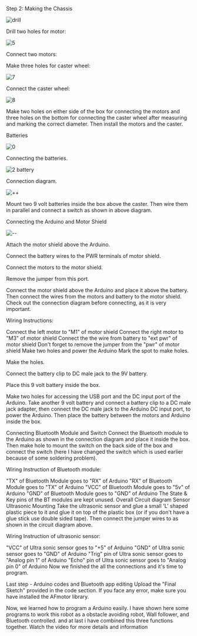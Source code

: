 Step 2: Making the Chassis

![drill](https://user-images.githubusercontent.com/67673221/120104672-579a5a80-c175-11eb-8069-d8e074c68037.JPG)



Drill two holes for motor:

![5](https://user-images.githubusercontent.com/67673221/120104763-caa3d100-c175-11eb-9b43-f6ff7d8e210d.JPG)



Connect two motors:



Make three holes for caster wheel:



![7](https://user-images.githubusercontent.com/67673221/120104769-d42d3900-c175-11eb-96bd-df0b8a26b68c.JPG)






Connect the caster wheel:


![8](https://user-images.githubusercontent.com/67673221/120104775-dd1e0a80-c175-11eb-9ed4-e891c671c032.JPG)



Make two holes on either side of the box for connecting the motors and three holes on the bottom for connecting the caster wheel after measuring and marking the correct diameter. Then install the motors and the caster.

Batteries


![0](https://user-images.githubusercontent.com/67673221/120104798-fa52d900-c175-11eb-814c-d962cfecb80f.JPG)



Connecting the batteries.



![2 battery](https://user-images.githubusercontent.com/67673221/120104838-3ab25700-c176-11eb-909a-453e4f0c54e1.JPG)




Connection diagram.




![++](https://user-images.githubusercontent.com/67673221/120104847-47cf4600-c176-11eb-9d56-a1d852610108.JPG)




Mount two 9 volt batteries inside the box above the caster. Then wire them in parallel and connect a switch as shown in above diagram.






Connecting the Arduino and Motor Shield



![--](https://user-images.githubusercontent.com/67673221/120104887-6b928c00-c176-11eb-919a-f5438f7d3e7d.JPG)




Attach the motor shield above the Arduino.



Connect the battery wires to the PWR terminals of motor shield.

Connect the motors to the motor shield.

Remove the jumper from this port.

Connect the motor shield above the Arduino and place it above the battery. Then connect the wires from the motors and battery to the motor shield. Check out the connection diagram before connecting, as it is very important.

Wiring Instructions:

Connect the left motor to "M1" of motor shield
Connect the right motor to "M3" of motor shield
Connect the the wire from battery to "ext pwr" of motor shield
Don't forget to remove the jumper from the "pwr" of motor shield
Make two holes and power the Arduino
Mark the spot to make holes. 

Make the holes.

Connect the battery clip to DC male jack to the 9V battery.

Place this 9 volt battery inside the box.

Make two holes for accessing the USB port and the DC input port of the Arduino. Take another 9 volt battery and connect a battery clip to a DC male jack adapter, then connect the DC male jack to the Arduino DC input port, to power the Arduino. Then place the battery between the motors and Arduino inside the box.

Connecting Bluetooth Module and Switch
Connect the Bluetooth module to the Arduino as shown in the connection diagram and place it inside the box. Then make hole to mount the switch on the back side of the box and connect the switch (here I have changed the switch which is used earlier because of some soldering problem).

Wiring Instruction of Bluetooth module:

"TX" of Bluetooth Module goes to "RX" of Arduino
"RX" of Bluetooth Module goes to "TX" of Arduino
"VCC" of Bluetooth Module goes to "5v" of Arduino
"GND" of Bluetooth Module goes to "GND" of Arduino
The State & Key pins of the BT modules are kept unused.
Overall Circuit diagram
Sensor Ultrasonic Mounting
Take the ultrasonic sensor and glue a small 'L' shaped plastic piece to it and glue it on top of the plastic box (or if you don't have a glue stick use double sided tape). Then connect the jumper wires to as shown in the circuit diagram above.

Wiring Instruction of ultrasonic sensor:

"VCC" of Ultra sonic sensor goes to "+5" of Arduino
"GND" of Ultra sonic sensor goes to "GND" of Arduino
"Trig" pin of Ultra sonic sensor goes to "Analog pin 1" of Arduino
"Echo" pin of Ultra sonic sensor goes to "Analog pin 0" of Arduino
Now we finished the all the connections and it's time to program.

Last step - Arduino codes and Bluetooth app editing
Upload the "Final Sketch" provided in the code section. If you face any error, make sure you have installed the AFmotor library.

Now, we learned how to program a Arduino easily. I have shown here some programs to work this robot as a obstacle avoiding robot, Wall follower, and Bluetooth controlled. and at last i have combined this three functions together. Watch the video for more details and information
